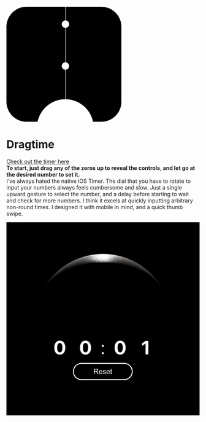 <a href="https://dragtime.netlify.app/"><img src="https://raw.githubusercontent.com/jimmybarron/dragtime/master/public/icon.png" width="300px"></a>

# Dragtime

[Check out the timer here](https://dragtime.netlify.app/)<br>
**To start, just drag any of the zeros up to reveal the controls, and let go at the desired number to set it.**
<br>I’ve always hated the native iOS Timer. The dial that you have to rotate to input your numbers always feels cumbersome and slow. Just a single upward gesture to select the number, and a delay before starting to wait and check for more numbers. I think it excels at quickly inputting arbitrary non-round times. I designed it with mobile in mind, and a quick thumb swipe.

<a href="https://dragtime.netlify.app/"><img src="https://raw.githubusercontent.com/jimmybarron/dragtime/master/public/preview.png" width="800px"></a>
